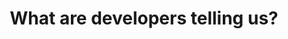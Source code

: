 ---
title: What are developers telling us?
description: Let's talk data! Listen to the Chrome team talk about what we're learning from developer feedback.
hosts:
  - paulkinlan
  - andreban
  - crivero
primary_host:
  - paulkinlan
event_date: 2022-08-16
audio: tbd
tags: twitter-space
permalink: false
---